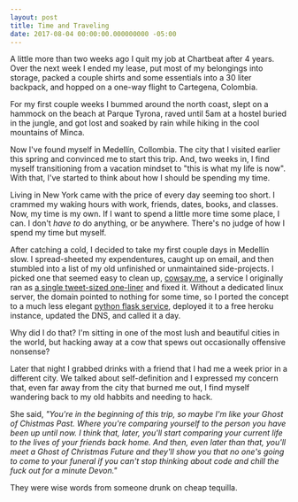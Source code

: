 ```yaml
---
layout: post
title: Time and Traveling
date: 2017-08-04 00:00:00.000000000 -05:00
---
```


A little more than two weeks ago I quit my job at Chartbeat after 4 years. Over the next week I ended my lease, put most of my belongings into storage, packed a couple shirts and some essentials into a 30 liter backpack, and hopped on a one-way flight to Cartegena, Colombia.

For my first couple weeks I bummed around the north coast, slept on a hammock on the beach at Parque Tyrona, raved until 5am at a hostel buried in the jungle, and got lost and soaked by rain while hiking in the cool mountains of Minca.

Now I've found myself in Medellín, Collombia. The city that I visited earlier this spring and convinced me to start this trip. And, two weeks in, I find myself transitioning from a vacation mindset to "this is what my life is now". With that, I've started to think about how I should be spending my time.

Living in New York came with the price of every day seeming too short. I crammed my waking hours with work, friends, dates, books, and classes. Now, my time is my own. If I want to spend a little more time some place, I can. I don't _have to_ do anything, or be anywhere. There's no judge of how I spend my time but myself.

After catching a cold, I decided to take my first couple days in Medellín slow. I spread-sheeted my expendentures, caught up on email, and then stumbled into a list of my old unfinished or unmaintained side-projects. I picked one that seemed easy to clean up, [cowsay.me](http://www.cowsay.me), a service I originally ran as [a single tweet-sized one-liner](https://twitter.com/dproi/status/507177515446960128) and fixed it. Without a dedicated linux server, the domain pointed to nothing for some time, so I ported the concept to a much less elegant [python flask service](https://github.com/x/cowsay.me), deployed it to a free heroku instance, updated the DNS, and called it a day.

Why did I do that? I'm sitting in one of the most lush and beautiful cities in the world, but hacking away at a cow that spews out occasionally offensive nonsense?

Later that night I grabbed drinks with a friend that I had me a week prior in a different city. We talked about self-definition and I expressed my concern that, even far away from the city that burned me out, I find myself wandering back to my old habbits and needing to hack.

She said, _"You're in the beginning of this trip, so maybe I'm like your Ghost of Chistmas Past. Where you're comparing yourself to the person you have been up until now. I think that, later, you'll start comparing your current life to the lives of your friends back home. And then, even later than that, you'll meet a Ghost of Christmas Future and they'll show you that no one's going to come to your funeral if you can't stop thinking about code and chill the fuck out for a minute Devon."_

They were wise words from someone drunk on cheap tequilla.
